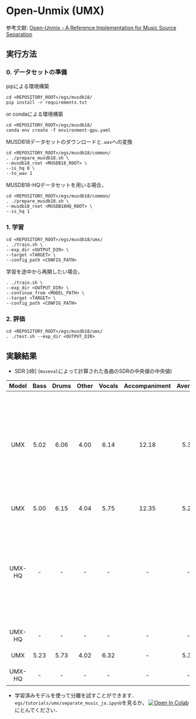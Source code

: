 # Open-Unmix (UMX)
参考文献: [Open-Unmix - A Reference Implementation for Music Source Separation](https://hal.inria.fr/hal-02293689/document)

## 実行方法
### 0. データセットの準備
pipによる環境構築
```
cd <REPOSITORY_ROOT>/egs/musdb18/
pip install -r requirements.txt
```
or condaによる環境構築
```
cd <REPOSITORY_ROOT>/egs/musdb18/
conda env create -f environment-gpu.yaml
```

MUSDB18データセットのダウンロードと`.wav`への変換
```
cd <REPOSITORY_ROOT>/egs/musdb18/common/
. ./prepare_musdb18.sh \
--musdb18_root <MUSDB18_ROOT> \
--is_hq 0 \
--to_wav 1
```
MUSDB18-HQデータセットを用いる場合，
```
cd <REPOSITORY_ROOT>/egs/musdb18/common/
. ./prepare_musdb18.sh \
--musdb18_root <MUSDB18HQ_ROOT> \
--is_hq 1
```

### 1. 学習
```
cd <REPOSITORY_ROOT>/egs/musdb18/umx/
. ./train.sh \
--exp_dir <OUTPUT_DIR> \
--target <TARGET> \
--config_path <CONFIG_PATH>
```

学習を途中から再開したい場合，
```
. ./train.sh \
--exp_dir <OUTPUT_DIR> \
--continue_from <MODEL_PATH> \
--target <TARGET> \
--config_path <CONFIG_PATH>
```

### 2. 評価
```
cd <REPOSITORY_ROOT>/egs/musdb18/umx/
. ./test.sh --exp_dir <OUTPUT_DIR>
```

## 実験結果
- SDR [dB] (`museval`によって計算された各曲のSDRの中央値の中央値)

| Model | Bass | Drums | Other | Vocals | Accompaniment | Average | Note |
| :---: | :---: | :---: | :---: | :---: | :---: | :---: | :---: |
| UMX | 5.02 | 6.06 | 4.00 | 6.14 | 12.18 | 5.30 | 検証ロスが最小となるエポックで学習を止めた場合 |
| UMX | 5.00 | 6.15 | 4.04 | 5.75 | 12.35 | 5.23 | 学習後 |
| UMX-HQ | - | - | - | - | - | - | 検証ロスが最小となるエポックで学習を止めた場合 |
| UMX-HQ | - | - | - | - | - | - | 学習後 |
| UMX | 5.23 | 5.73 | 4.02 | 6.32 | - | 5.33 | 公式実装 |
| UMX-HQ | - | - | - | - | - | - | 公式実装 |

- 学習済みモデルを使って分離を試すことができます．`egs/tutorials/umx/separate_music_ja.ipynb`を見るか， [![Open In Colab](https://colab.research.google.com/assets/colab-badge.svg)](https://colab.research.google.com/github/tky823/DNN-based_source_separation/blob/main/egs/tutorials/umx/separate_music_ja.ipynb)にとんでください．